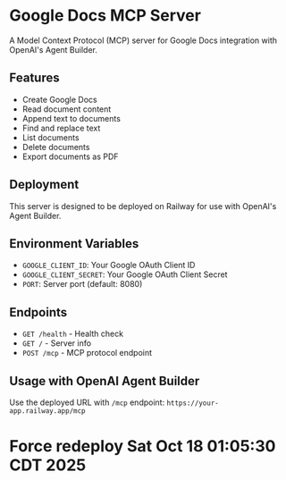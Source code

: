 # Google Docs MCP Server

A Model Context Protocol (MCP) server for Google Docs integration with OpenAI's Agent Builder.

## Features

- Create Google Docs
- Read document content
- Append text to documents
- Find and replace text
- List documents
- Delete documents
- Export documents as PDF

## Deployment

This server is designed to be deployed on Railway for use with OpenAI's Agent Builder.

## Environment Variables

- `GOOGLE_CLIENT_ID`: Your Google OAuth Client ID
- `GOOGLE_CLIENT_SECRET`: Your Google OAuth Client Secret
- `PORT`: Server port (default: 8080)

## Endpoints

- `GET /health` - Health check
- `GET /` - Server info
- `POST /mcp` - MCP protocol endpoint

## Usage with OpenAI Agent Builder

Use the deployed URL with `/mcp` endpoint:
`https://your-app.railway.app/mcp`
# Force redeploy Sat Oct 18 01:05:30 CDT 2025
